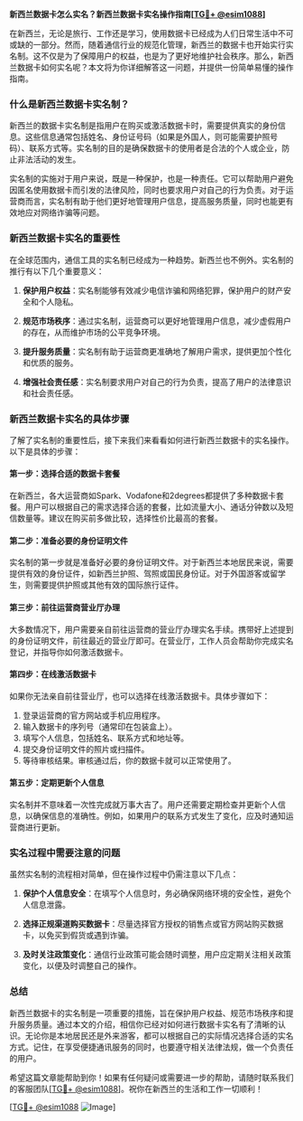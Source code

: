 **新西兰数据卡怎么实名？新西兰数据卡实名操作指南[[TG💪+ @esim1088](https://t.me/s/esim1088)]**

在新西兰，无论是旅行、工作还是学习，使用数据卡已经成为人们日常生活中不可或缺的一部分。然而，随着通信行业的规范化管理，新西兰的数据卡也开始实行实名制。这不仅是为了保障用户的权益，也是为了更好地维护社会秩序。那么，新西兰数据卡如何实名呢？本文将为你详细解答这一问题，并提供一份简单易懂的操作指南。

### 什么是新西兰数据卡实名制？

新西兰的数据卡实名制是指用户在购买或激活数据卡时，需要提供真实的身份信息。这些信息通常包括姓名、身份证号码（如果是外国人，则可能需要护照号码）、联系方式等。实名制的目的是确保数据卡的使用者是合法的个人或企业，防止非法活动的发生。

实名制的实施对于用户来说，既是一种保护，也是一种责任。它可以帮助用户避免因匿名使用数据卡而引发的法律风险，同时也要求用户对自己的行为负责。对于运营商而言，实名制有助于他们更好地管理用户信息，提高服务质量，同时也能更有效地应对网络诈骗等问题。

### 新西兰数据卡实名的重要性

在全球范围内，通信工具的实名制已经成为一种趋势。新西兰也不例外。实名制的推行有以下几个重要意义：

1. **保护用户权益**：实名制能够有效减少电信诈骗和网络犯罪，保护用户的财产安全和个人隐私。
   
2. **规范市场秩序**：通过实名制，运营商可以更好地管理用户信息，减少虚假用户的存在，从而维护市场的公平竞争环境。

3. **提升服务质量**：实名制有助于运营商更准确地了解用户需求，提供更加个性化和优质的服务。

4. **增强社会责任感**：实名制要求用户对自己的行为负责，提高了用户的法律意识和社会责任感。

### 新西兰数据卡实名的具体步骤

了解了实名制的重要性后，接下来我们来看看如何进行新西兰数据卡的实名操作。以下是具体的步骤：

#### 第一步：选择合适的数据卡套餐

在新西兰，各大运营商如Spark、Vodafone和2degrees都提供了多种数据卡套餐。用户可以根据自己的需求选择合适的套餐，比如流量大小、通话分钟数以及短信数量等。建议在购买前多做比较，选择性价比最高的套餐。

#### 第二步：准备必要的身份证明文件

实名制的第一步就是准备好必要的身份证明文件。对于新西兰本地居民来说，需要提供有效的身份证件，如新西兰护照、驾照或国民身份证。对于外国游客或留学生，则需要提供护照或其他有效的国际旅行证件。

#### 第三步：前往运营商营业厅办理

大多数情况下，用户需要亲自前往运营商的营业厅办理实名手续。携带好上述提到的身份证明文件，前往最近的营业厅即可。在营业厅，工作人员会帮助你完成实名登记，并指导你如何激活数据卡。

#### 第四步：在线激活数据卡

如果你无法亲自前往营业厅，也可以选择在线激活数据卡。具体步骤如下：

1. 登录运营商的官方网站或手机应用程序。
2. 输入数据卡的序列号（通常印在包装盒上）。
3. 填写个人信息，包括姓名、联系方式和地址等。
4. 提交身份证明文件的照片或扫描件。
5. 等待审核结果。审核通过后，你的数据卡就可以正常使用了。

#### 第五步：定期更新个人信息

实名制并不意味着一次性完成就万事大吉了。用户还需要定期检查并更新个人信息，以确保信息的准确性。例如，如果用户的联系方式发生了变化，应及时通知运营商进行更新。

### 实名过程中需要注意的问题

虽然实名制的流程相对简单，但在操作过程中仍需注意以下几点：

1. **保护个人信息安全**：在填写个人信息时，务必确保网络环境的安全性，避免个人信息泄露。
   
2. **选择正规渠道购买数据卡**：尽量选择官方授权的销售点或官方网站购买数据卡，以免买到假货或遇到诈骗。

3. **及时关注政策变化**：通信行业政策可能会随时调整，用户应定期关注相关政策变化，以便及时调整自己的操作。

### 总结

新西兰数据卡的实名制是一项重要的措施，旨在保护用户权益、规范市场秩序和提升服务质量。通过本文的介绍，相信你已经对如何进行数据卡实名有了清晰的认识。无论你是本地居民还是外来游客，都可以根据自己的实际情况选择合适的实名方式。记住，在享受便捷通讯服务的同时，也要遵守相关法律法规，做一个负责任的用户。

希望这篇文章能帮助到你！如果有任何疑问或需要进一步的帮助，请随时联系我们的客服团队[[TG💪+ @esim1088](https://t.me/s/esim1088)]。祝你在新西兰的生活和工作一切顺利！

[[TG💪+ @esim1088](https://t.me/s/esim1088) ![Image](https://i.postimg.cc/4NQfJmqS/Snipaste-2025-05-13-00-14-12.png)]